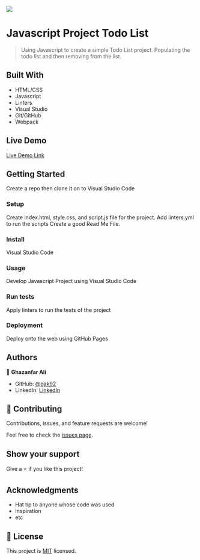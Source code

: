 ![](https://img.shields.io/badge/Microverse-blueviolet)

# Javascript Project Todo List

> Using Javascript to create a simple Todo List project. Populating the todo list and then removing from the list.

## Built With

- HTML/CSS
- Javascript
- Linters
- Visual Studio
- Git/GitHub
- Webpack

## Live Demo

[Live Demo Link](https://gak92.github.io/code_review_todo_list/dist/)

## Getting Started

Create a repo then clone it on to Visual Studio Code

### Setup

Create index.html, style.css, and script.js file for the project.
Add linters.yml to run the scripts
Create a good Read Me File.

### Install

Visual Studio Code

### Usage

Develop Javascript Project using Visual Studio Code

### Run tests

Apply linters to run the tests of the project

### Deployment

Deploy onto the web using GitHub Pages

## Authors

👤 **Ghazanfar Ali**

- GitHub: [@gak92](https://github.com/gak92)
- LinkedIn: [LinkedIn](https://www.linkedin.com/in/ghazanfar-ali-9a4998a/)

## 🤝 Contributing

Contributions, issues, and feature requests are welcome!

Feel free to check the [issues page](../../issues/).

## Show your support

Give a ⭐️ if you like this project!

## Acknowledgments

- Hat tip to anyone whose code was used
- Inspiration
- etc

## 📝 License

This project is [MIT](./MIT.md) licensed.
